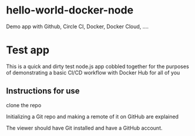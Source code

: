 # hello-world-docker-node

Demo app with Github, Circle CI, Docker, Docker Cloud,  ....

# Test app

This is a quick and dirty test node.js app cobbled together for the purposes of demonstrating a basic CI/CD workflow with Docker Hub for all of you

## Instructions for use

clone the repo

Initializing a Git repo and making a remote of it on GitHub are explained 

The viewer should have Git installed and have a GitHub account.



